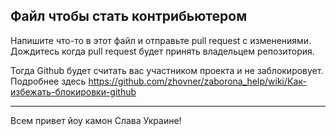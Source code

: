 ## Файл чтобы стать контрибьютером

Напишите что-то в этот файл и отправьте pull request с изменениями.
Дождитесь когда pull request будет принять владельцем репозитория.

Тогда Github будет считать вас участником проекта и не заблокировует.
Подробнее здесь https://github.com/zhovner/zaborona_help/wiki/Как-избежать-блокировки-github

----------------------------------

Всем привет
йоу
камон
Слава Украине!


